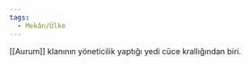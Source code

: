 ```yaml
---
tags:
  - Mekân/Ülke
---  
```

  
[[Aurum]] klanının yöneticilik yaptığı yedi cüce krallığından biri.